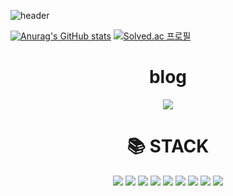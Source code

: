 

![header](https://capsule-render.vercel.app/api?&type=soft&color=gradient&customColorList=15&height=200&section=header&text=yxxnkxx_git&fontSize=30&animation=fadeIn)

[![Anurag's GitHub stats](https://github-readme-stats.vercel.app/api?username=yxxnkxx)](https://github.com/yxxnkxx/github-readme-stats)
[![Solved.ac
프로필](http://mazassumnida.wtf/api/v2/generate_badge?boj=leeykkk22)](https://solved.ac/leeykkk22)

<div align=center><h1>blog</h1>
<a href="https://code-master-s.tistory.com" target="_blank"><img
src="https://img.shields.io/badge/tistory-000000?style=for-the-badge&logo=TISTORY&logoColor=white"/></a></div>

<div align=center><h1>📚 STACK</h1></div>
<div align=center> 
<img src="https://img.shields.io/badge/java-007396?style=for-the-badge&logo=java&logoColor=white">
<img src="https://img.shields.io/badge/python-3776AB?style=for-the-badge&logo=python&logoColor=white">
<img src="https://img.shields.io/badge/html5-E34F26?style=for-the-badge&logo=html5&logoColor=white">
<img src="https://img.shields.io/badge/css-1572B6?style=for-the-badge&logo=css3&logoColor=white">
<img src="https://img.shields.io/badge/javascript-F7DF1E?style=for-the-badge&logo=javascript&logoColor=black">
<img src="https://img.shields.io/badge/mysql-4479A1?style=for-the-badge&logo=mysql&logoColor=white">
<img src="https://img.shields.io/badge/bootstrap-7952B3?style=for-the-badge&logo=bootstrap&logoColor=white">
<img src="https://img.shields.io/badge/github-181717?style=for-the-badge&logo=github&logoColor=white">
<img src="https://img.shields.io/badge/git-F05032?style=for-the-badge&logo=git&logoColor=white">

</div>
